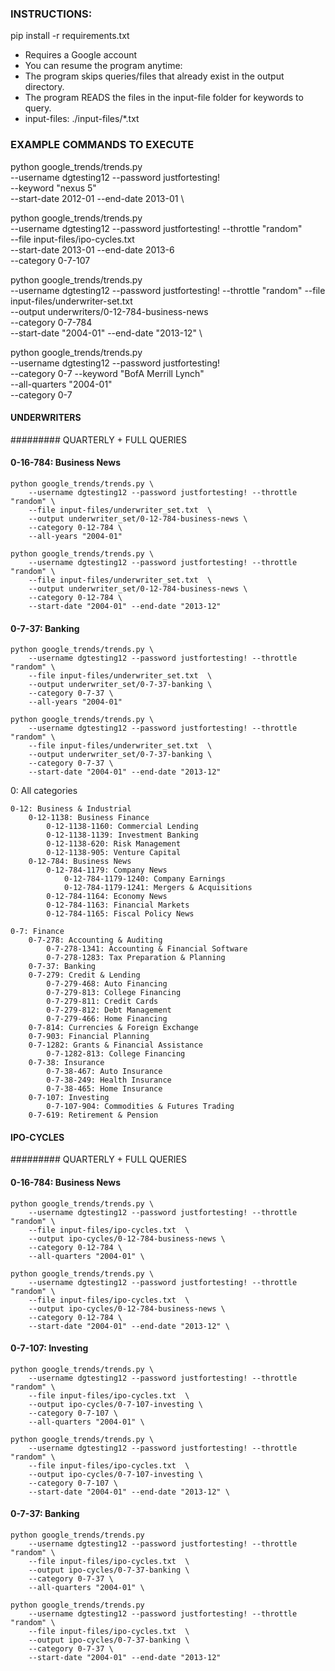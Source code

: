 

### INSTRUCTIONS:
pip install -r requirements.txt
- Requires a Google account
- You can resume the program anytime:
- The program skips queries/files that already exist in the output directory.
- The program READS the files in the input-file folder for keywords to query.
- input-files: ./input-files/*.txt


### EXAMPLE COMMANDS TO EXECUTE
python google_trends/trends.py \
    --username dgtesting12 --password justfortesting! \
    --keyword "nexus 5"  \
    --start-date 2012-01 --end-date 2013-01 \

python google_trends/trends.py \
    --username dgtesting12 --password justfortesting! --throttle "random" \
    --file input-files/ipo-cycles.txt  \
    --start-date 2013-01 --end-date 2013-6 \
    --category 0-7-107

python google_trends/trends.py \
    --username dgtesting12 --password justfortesting! --throttle "random"
    --file input-files/underwriter-set.txt  \
    --output underwriters/0-12-784-business-news \
    --category 0-7-784 \
    --start-date "2004-01" --end-date "2013-12" \

python google_trends/trends.py \
    --username dgtesting12 --password justfortesting! \
    --category 0-7
    --keyword "BofA Merrill Lynch" \
    --all-quarters "2004-01"   \
    --category 0-7






#### UNDERWRITERS
######### QUARTERLY + FULL QUERIES

#### 0-16-784: Business News
    python google_trends/trends.py \
        --username dgtesting12 --password justfortesting! --throttle "random" \
        --file input-files/underwriter_set.txt  \
        --output underwriter_set/0-12-784-business-news \
        --category 0-12-784 \
        --all-years "2004-01"

    python google_trends/trends.py \
        --username dgtesting12 --password justfortesting! --throttle "random" \
        --file input-files/underwriter_set.txt  \
        --output underwriter_set/0-12-784-business-news \
        --category 0-12-784 \
        --start-date "2004-01" --end-date "2013-12"


#### 0-7-37: Banking
    python google_trends/trends.py \
        --username dgtesting12 --password justfortesting! --throttle "random" \
        --file input-files/underwriter_set.txt  \
        --output underwriter_set/0-7-37-banking \
        --category 0-7-37 \
        --all-years "2004-01"

    python google_trends/trends.py \
        --username dgtesting12 --password justfortesting! --throttle "random" \
        --file input-files/underwriter_set.txt  \
        --output underwriter_set/0-7-37-banking \
        --category 0-7-37 \
        --start-date "2004-01" --end-date "2013-12"


















0: All categories

    0-12: Business & Industrial
        0-12-1138: Business Finance
            0-12-1138-1160: Commercial Lending
            0-12-1138-1139: Investment Banking
            0-12-1138-620: Risk Management
            0-12-1138-905: Venture Capital
        0-12-784: Business News
            0-12-784-1179: Company News
                0-12-784-1179-1240: Company Earnings
                0-12-784-1179-1241: Mergers & Acquisitions
            0-12-784-1164: Economy News
            0-12-784-1163: Financial Markets
            0-12-784-1165: Fiscal Policy News

    0-7: Finance
        0-7-278: Accounting & Auditing
            0-7-278-1341: Accounting & Financial Software
            0-7-278-1283: Tax Preparation & Planning
        0-7-37: Banking
        0-7-279: Credit & Lending
            0-7-279-468: Auto Financing
            0-7-279-813: College Financing
            0-7-279-811: Credit Cards
            0-7-279-812: Debt Management
            0-7-279-466: Home Financing
        0-7-814: Currencies & Foreign Exchange
        0-7-903: Financial Planning
        0-7-1282: Grants & Financial Assistance
            0-7-1282-813: College Financing
        0-7-38: Insurance
            0-7-38-467: Auto Insurance
            0-7-38-249: Health Insurance
            0-7-38-465: Home Insurance
        0-7-107: Investing
            0-7-107-904: Commodities & Futures Trading
        0-7-619: Retirement & Pension








#### IPO-CYCLES
######### QUARTERLY + FULL QUERIES

#### 0-16-784: Business News
    python google_trends/trends.py \
        --username dgtesting12 --password justfortesting! --throttle "random" \
        --file input-files/ipo-cycles.txt  \
        --output ipo-cycles/0-12-784-business-news \
        --category 0-12-784 \
        --all-quarters "2004-01" \

    python google_trends/trends.py \
        --username dgtesting12 --password justfortesting! --throttle "random" \
        --file input-files/ipo-cycles.txt  \
        --output ipo-cycles/0-12-784-business-news \
        --category 0-12-784 \
        --start-date "2004-01" --end-date "2013-12" \

#### 0-7-107: Investing
    python google_trends/trends.py \
        --username dgtesting12 --password justfortesting! --throttle "random" \
        --file input-files/ipo-cycles.txt  \
        --output ipo-cycles/0-7-107-investing \
        --category 0-7-107 \
        --all-quarters "2004-01" \

    python google_trends/trends.py \
        --username dgtesting12 --password justfortesting! --throttle "random" \
        --file input-files/ipo-cycles.txt  \
        --output ipo-cycles/0-7-107-investing \
        --category 0-7-107 \
        --start-date "2004-01" --end-date "2013-12" \

#### 0-7-37: Banking
    python google_trends/trends.py
        --username dgtesting12 --password justfortesting! --throttle "random" \
        --file input-files/ipo-cycles.txt  \
        --output ipo-cycles/0-7-37-banking \
        --category 0-7-37 \
        --all-quarters "2004-01" \

    python google_trends/trends.py
        --username dgtesting12 --password justfortesting! --throttle "random" \
        --file input-files/ipo-cycles.txt  \
        --output ipo-cycles/0-7-37-banking \
        --category 0-7-37 \
        --start-date "2004-01" --end-date "2013-12"
